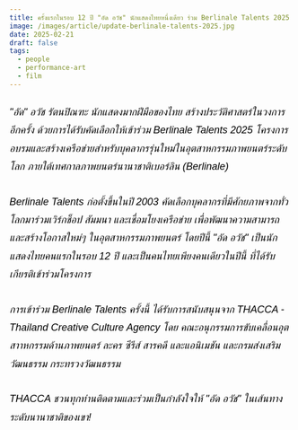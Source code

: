 ```yaml
---
title: ครั้งแรกในรอบ 12 ปี "อัด อวัช" นักแสดงไทยหนึ่งเดียว ร่วม Berlinale Talents 2025
image: /images/article/update-berlinale-talents-2025.jpg
date: 2025-02-21
draft: false
tags:
  - people
  - performance-art
  - film
---
```

<style>
    body {
        color: black;
    }

    h3 {
        color: #ca2031;
        font-family: "IBM Plex Sans Thai", sans-serif;
        font-weight: bold;
        font-size: 26px;
        line-height: 1.8;
    }

    h4 {
        color: black;
        font-family: "IBM Plex Sans Thai", sans-serif;
        font-weight: bold;
        font-size: 20px;
        line-height: 1.8;
    }

h5 {
        color: black;
        font-family: "sarabun", sans-serif;
        font-weight: lighter;
        font-size: 18px;
        line-height: 1.8;
    }
</style>

##### "อัด" อวัช รัตนปิณฑะ นักแสดงมากฝีมือของไทย สร้างประวัติศาสตร์ในวงการอีกครั้ง ด้วยการได้รับคัดเลือกให้เข้าร่วม Berlinale Talents 2025 โครงการอบรมและสร้างเครือข่ายสำหรับบุคลากรรุ่นใหม่ในอุตสาหกรรมภาพยนตร์ระดับโลก ภายใต้เทศกาลภาพยนตร์นานาชาติเบอร์ลิน (Berlinale)

##### Berlinale Talents ก่อตั้งขึ้นในปี 2003 คัดเลือกบุคลากรที่มีศักยภาพจากทั่วโลกมาร่วมเวิร์กช็อป สัมมนา และเชื่อมโยงเครือข่าย เพื่อพัฒนาความสามารถและสร้างโอกาสใหม่ๆ ในอุตสาหกรรมภาพยนตร์ โดยปีนี้ "อัด อวัช" เป็นนักแสดงไทยคนแรกในรอบ 12 ปี และเป็นคนไทยเพียงคนเดียวในปีนี้ ที่ได้รับเกียรติเข้าร่วมโครงการ 

##### การเข้าร่วม Berlinale Talents ครั้งนี้ ได้รับการสนับสนุนจาก THACCA - Thailand Creative Culture Agency โดย คณะอนุกรรมการขับเคลื่อนอุตสาาหกรรมด้านภาพยนตร์ ละคร ซีรีส์ สารคดี และแอนิเมชัน และกรมส่งเสริมวัฒนธรรม กระทรวงวัฒนธรรม

##### THACCA ชวนทุกท่านติดตามและร่วมเป็นกำลังใจให้ "อัด อวัช" ในเส้นทางระดับนานาชาติของเขา!
